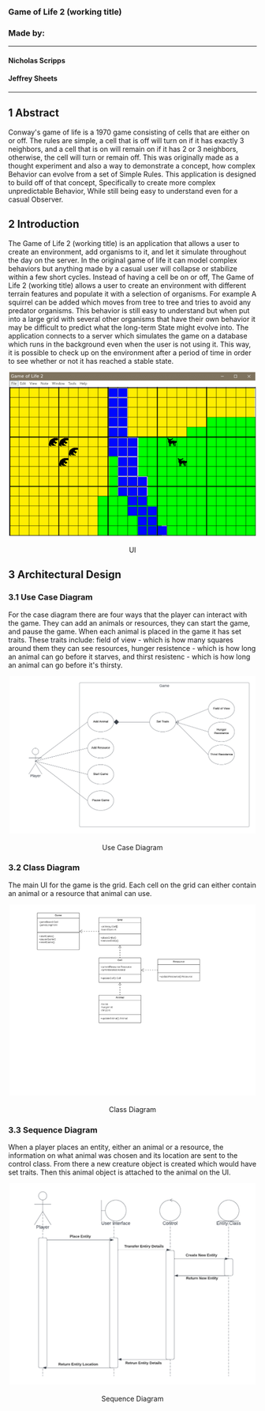 ### Game of Life 2 (working title)

### Made by:
---
#### Nicholas Scripps
#### Jeffrey Sheets
---
## 1 Abstract

Conway's game of life is a 1970 game consisting of cells that are either on or off. The rules are simple, a cell that is off will turn on if it has exactly 3 neighbors, and a cell that is on will remain on if it has 2 or 3 neighbors, otherwise, the cell will turn or remain off. This was originally made as a thought experiment and also a way to demonstrate a concept, how complex Behavior can evolve from a set of Simple Rules. This application is designed to build off of that concept, Specifically to create more complex unpredictable Behavior, While still being easy to understand even for a casual Observer.


## 2 Introduction

The Game of Life 2 (working title) is an application that allows a user to create an environment, add organisms to it, and let it simulate throughout the day on the server. In the original game of life it can model complex behaviors but anything made by a casual user will collapse or stabilize within a few short cycles. Instead of having a cell be on or off, The Game of Life 2 (working title) allows a user to create an environment with different terrain features and populate it with a selection of organisms. For example A squirrel can be added which moves from tree to tree and tries to avoid any predator organisms. This behavior is still easy to understand but when put into a large grid with several other organisms that have their own behavior it may be difficult to predict what the long-term State might evolve into. The application connects to a server which simulates the game on a database which runs in the background even when the user is not using it. This way, it is possible to check up on the environment after a period of time in order to see whether or not it has reached a stable state. 


<p align="center">
  <img src="UI.png" width="500" title="UI">
  <br>
  <br>
  UI
</p>

## 3 Architectural Design


### 3.1 Use Case Diagram

For the case diagram there are four ways that the player can interact with the game. They can add an animals or resources, they can start the game, and pause the game. When each animal is placed in the game it has set traits. These traits include: field of view - which is how many squares around them they can see resources, hunger resistence - which is how long an animal can go before it starves, and thirst resistenc - which is how long an animal can go before it's thirsty.

<p align="center">
  <img src="The Game of Life.png" width="500" title="Use Case Diagram">
  <br>
  <br>
  Use Case Diagram
</p>

### 3.2 Class Diagram

The main UI for the game is the grid. Each cell on the grid can either contain an animal or a resource that animal can use.

<p align="center">
  <img src="UML class.png" width="500" title="Class Diagram">
  <br>
  <br>
  Class Diagram
</p>

### 3.3 Sequence Diagram

When a player places an entity, either an animal or a resource, the information on what animal was chosen and its location are sent to the control class. From there a new creature object is created which would have set traits. Then this animal object is attached to the animal on the UI.

<p align="center">
  <img src=" Sequence Diagram.png" width="500" title="Sequence Diagram">
  <br>
  <br>
  Sequence Diagram
</p>
